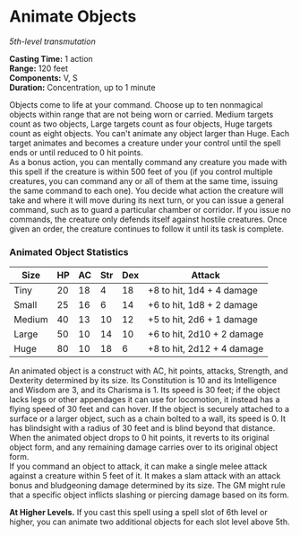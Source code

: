 # Animate Objects 
_5th-level transmutation_ 

**Casting Time:** 1 action   
**Range:** 120 feet   
**Components:** V, S   
**Duration:** Concentration, up to 1 minute 

Objects come to life at your command. Choose up to ten nonmagical objects within range that are not being worn or carried. Medium targets count as two objects, Large targets count as four objects, Huge targets count as eight objects. You can't animate any object larger than Huge. Each target animates and becomes a creature under your control until the spell ends or until reduced to 0 hit points.    
As a bonus action, you can mentally command any creature you made with this spell if the creature is within 500 feet of you (if you control multiple creatures, you can command any or all of them at the same time, issuing the same command to each one). You decide what action the creature will take and where it will move during its next turn, or you can issue a general command, such as to guard a particular chamber or corridor. If you issue no commands, the creature only defends itself against hostile creatures. Once given an order, the creature continues to follow it until its task is complete. 

### Animated Object Statistics 

| Size   | HP | AC | Str | Dex | Attack                     |
|--------|----|----|-----|-----|----------------------------|
| Tiny   | 20 | 18 | 4   | 18  | +8 to hit, 1d4 + 4 damage  |
| Small  | 25 | 16 | 6   | 14  | +6 to hit, 1d8 + 2 damage  |
| Medium | 40 | 13 | 10  | 12  | +5 to hit, 2d6 + 1 damage  |
| Large  | 50 | 10 | 14  | 10  | +6 to hit, 2d10 + 2 damage |
| Huge   | 80 | 10 | 18  | 6   | +8 to hit, 2d12 + 4 damage |

An animated object is a construct with AC, hit points, attacks, Strength, and Dexterity determined by its size. Its Constitution is 10 and its Intelligence and Wisdom are 3, and its Charisma is 1. Its speed is 30 feet; if the object lacks legs or other appendages it can use for locomotion, it instead has a flying speed of 30 feet and can hover. If the object is securely attached to a surface or a larger object, such as a chain bolted to a wall, its speed is 0. It has blindsight with a radius of 30 feet and is blind beyond that distance. When the animated object drops to 0 hit points, it reverts to its original object form, and any remaining damage carries over to its original object form.    
If you command an object to attack, it can make a single melee attack against a creature within 5 feet of it. It makes a slam attack with an attack bonus and bludgeoning damage determined by its size. The GM might rule that a specific object inflicts slashing or piercing damage based on its form. 

**At Higher Levels.** If you cast this spell using a spell slot of 6th level or higher, you can animate two additional objects for each slot level above 5th. 
